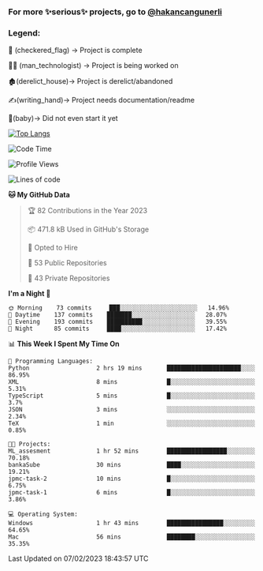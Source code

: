 ### For more ✨serious✨ projects, go to [@hakancangunerli](https://github.com/hakancangunerli)


### Legend:


🏁 (checkered_flag) -> Project is complete

👨‍💻 (man_technologist)   -> Project is being worked on

🏚️(derelict_house)-> Project is derelict/abandoned

✍️(writing_hand)-> Project needs documentation/readme

👶(baby)-> Did not even start it yet

[![Top Langs](https://github-readme-stats.vercel.app/api/top-langs/?username=johngunerli&layout=compact&hide=tex,html,shell,assembly,C&langs_count=6&exclude_repo=2015-csharp)](https://github.com/anuraghazra/github-readme-stats)


<!--START_SECTION:waka-->
![Code Time](http://img.shields.io/badge/Code%20Time-384%20hrs%2029%20mins-blue)

![Profile Views](http://img.shields.io/badge/Profile%20Views-1-blue)

![Lines of code](https://img.shields.io/badge/From%20Hello%20World%20I%27ve%20Written--9%20Thousand%20lines%20of%20code-blue)

**🐱 My GitHub Data** 

> 🏆 82 Contributions in the Year 2023
 > 
> 📦 471.8 kB Used in GitHub's Storage 
 > 
> 💼 Opted to Hire
 > 
> 📜 53 Public Repositories 
 > 
> 🔑 43 Private Repositories  
 > 
**I'm a Night 🦉** 

```text
🌞 Morning    73 commits     ███░░░░░░░░░░░░░░░░░░░░░░   14.96% 
🌆 Daytime    137 commits    ███████░░░░░░░░░░░░░░░░░░   28.07% 
🌃 Evening    193 commits    ██████████░░░░░░░░░░░░░░░   39.55% 
🌙 Night      85 commits     ████░░░░░░░░░░░░░░░░░░░░░   17.42%

```


📊 **This Week I Spent My Time On** 

```text
💬 Programming Languages: 
Python                   2 hrs 19 mins       █████████████████████░░░░   86.95% 
XML                      8 mins              █░░░░░░░░░░░░░░░░░░░░░░░░   5.31% 
TypeScript               5 mins              █░░░░░░░░░░░░░░░░░░░░░░░░   3.7% 
JSON                     3 mins              ░░░░░░░░░░░░░░░░░░░░░░░░░   2.34% 
TeX                      1 min               ░░░░░░░░░░░░░░░░░░░░░░░░░   0.85%

🐱‍💻 Projects: 
ML_assesment             1 hr 52 mins        █████████████████░░░░░░░░   70.18% 
bankaSube                30 mins             ████░░░░░░░░░░░░░░░░░░░░░   19.21% 
jpmc-task-2              10 mins             █░░░░░░░░░░░░░░░░░░░░░░░░   6.75% 
jpmc-task-1              6 mins              █░░░░░░░░░░░░░░░░░░░░░░░░   3.86%

💻 Operating System: 
Windows                  1 hr 43 mins        ████████████████░░░░░░░░░   64.65% 
Mac                      56 mins             ████████░░░░░░░░░░░░░░░░░   35.35%

```


 Last Updated on 07/02/2023 18:43:57 UTC
<!--END_SECTION:waka-->


